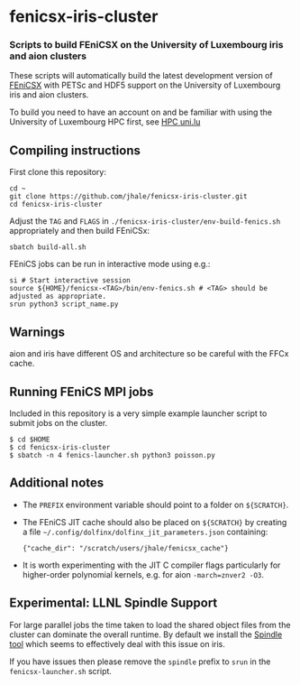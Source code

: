 # fenicsx-iris-cluster #
### Scripts to build FEniCSX on the University of Luxembourg iris and aion clusters ###

These scripts will automatically build the latest development version of
[FEniCSX](http://fenicsproject.org) with PETSc and HDF5 support on the
University of Luxembourg iris and aion clusters.
 
To build you need to have an account on and be familiar with using the
University of Luxembourg HPC first, see [HPC uni.lu](http://hpc.uni.lu)

## Compiling instructions ##

First clone this repository:
```
cd ~
git clone https://github.com/jhale/fenicsx-iris-cluster.git
cd fenicsx-iris-cluster
```

Adjust the `TAG` and `FLAGS` in `./fenicsx-iris-cluster/env-build-fenics.sh` appropriately and
then build FEniCSx:
```
sbatch build-all.sh
```

FEniCS jobs can be run in interactive mode using e.g.:
```
si # Start interactive session
source ${HOME}/fenicsx-<TAG>/bin/env-fenics.sh # <TAG> should be adjusted as appropriate.
srun python3 script_name.py
```

## Warnings ##

aion and iris have different OS and architecture so be careful with the FFCx cache.

## Running FEniCS MPI jobs

Included in this repository is a very simple example launcher script to submit
jobs on the cluster.

```
$ cd $HOME
$ cd fenicsx-iris-cluster
$ sbatch -n 4 fenics-launcher.sh python3 poisson.py
```

## Additional notes

- The `PREFIX` environment variable should point to a folder on `${SCRATCH}`.
- The FEniCS JIT cache should also be placed on `${SCRATCH}` by creating a file
  `~/.config/dolfinx/dolfinx_jit_parameters.json` containing:
     
     ```
     {"cache_dir": "/scratch/users/jhale/fenicsx_cache"}     
     ```

- It is worth experimenting with the JIT C compiler flags particularly for
  higher-order polynomial kernels, e.g. for aion `-march=znver2 -O3`.

## Experimental: LLNL Spindle Support

For large parallel jobs the time taken to load the shared object files from the
cluster can dominate the overall runtime. By default we install the [Spindle
tool](https://github.com/hpc/Spindle/) which seems to effectively deal with
this issue on iris.

If you have issues then please remove the `spindle` prefix to `srun` in the
`fenicsx-launcher.sh` script.
